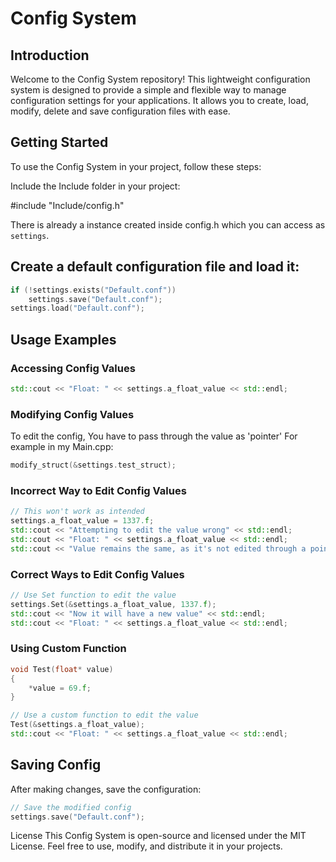 # Config System
## Introduction
Welcome to the Config System repository! This lightweight configuration system is designed to provide a simple and flexible way to manage configuration settings for your applications. It allows you to create, load, modify, delete and save configuration files with ease.

## Getting Started
To use the Config System in your project, follow these steps:

Include the Include folder in your project:

#include "Include/config.h"

There is already a instance created inside config.h which you can access as `settings`.

## Create a default configuration file and load it:

```cpp
if (!settings.exists("Default.conf"))
    settings.save("Default.conf");
settings.load("Default.conf");
```
## Usage Examples

### Accessing Config Values
```cpp
std::cout << "Float: " << settings.a_float_value << std::endl;
```

### Modifying Config Values
To edit the config, You have to pass through the value as 'pointer'
For example in my Main.cpp:
```cpp
modify_struct(&settings.test_struct);
```

### Incorrect Way to Edit Config Values
```cpp
// This won't work as intended
settings.a_float_value = 1337.f;
std::cout << "Attempting to edit the value wrong" << std::endl;
std::cout << "Float: " << settings.a_float_value << std::endl;
std::cout << "Value remains the same, as it's not edited through a pointer." << std::endl;
```

### Correct Ways to Edit Config Values
```cpp
// Use Set function to edit the value
settings.Set(&settings.a_float_value, 1337.f);
std::cout << "Now it will have a new value" << std::endl;
std::cout << "Float: " << settings.a_float_value << std::endl;
```

### Using Custom Function
```cpp
void Test(float* value)
{
	*value = 69.f;
}

// Use a custom function to edit the value
Test(&settings.a_float_value);
std::cout << "Float: " << settings.a_float_value << std::endl;
```

## Saving Config
After making changes, save the configuration:
```cpp
// Save the modified config
settings.save("Default.conf");
```

License
This Config System is open-source and licensed under the MIT License. Feel free to use, modify, and distribute it in your projects.

